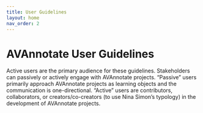```yaml
---
title: User Guidelines
layout: home
nav_order: 2
---
```

# AVAnnotate User Guidelines
Active users are the primary audience for these guidelines. Stakeholders can passively or actively engage with AVAnnotate projects. “Passive” users primarily approach AVAnnotate projects as learning objects and the communication is one-directional. “Active” users are contributors, collaborators, or creators/co-creators (to use Nina Simon’s typology) in the development of AVAnnotate projects. 
